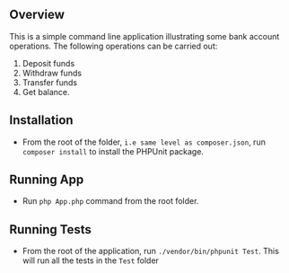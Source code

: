 Overview
--------
This is a simple command line application illustrating some bank account operations. The following operations can be carried out:
1) Deposit funds
2) Withdraw funds
3) Transfer funds
4) Get balance.

Installation
----------------
- From the root of the folder, ``i.e same level as composer.json``, run ``composer install`` to install the PHPUnit package.

Running App
-----------
- Run ``php App.php`` command from the root folder.

Running Tests
-------------
- From the root of the application, run ``./vendor/bin/phpunit Test``. This will run all the tests in the ``Test`` folder

